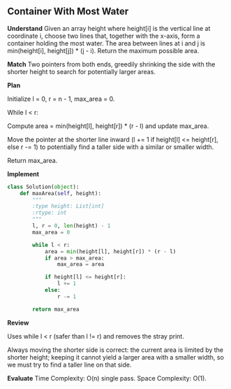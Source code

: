 ## Container With Most Water
**Understand**
Given an array height where height[i] is the vertical line at coordinate i, choose two lines that, together with the x-axis, form a container holding the most water. The area between lines at i and j is min(height[i], height[j]) * (j - i). Return the maximum possible area.

**Match**
Two pointers from both ends, greedily shrinking the side with the shorter height to search for potentially larger areas.

**Plan**

Initialize l = 0, r = n - 1, max_area = 0.

While l < r:

Compute area = min(height[l], height[r]) * (r - l) and update max_area.

Move the pointer at the shorter line inward (l += 1 if height[l] <= height[r], else r -= 1) to potentially find a taller side with a similar or smaller width.

Return max_area.

**Implement**

```python
class Solution(object):
    def maxArea(self, height):
        """
        :type height: List[int]
        :rtype: int
        """
        l, r = 0, len(height) - 1
        max_area = 0

        while l < r:
            area = min(height[l], height[r]) * (r - l)
            if area > max_area:
                max_area = area

            if height[l] <= height[r]:
                l += 1
            else:
                r -= 1

        return max_area
```
**Review**

Uses while l < r (safer than l != r) and removes the stray print.

Always moving the shorter side is correct: the current area is limited by the shorter height; keeping it cannot yield a larger area with a smaller width, so we must try to find a taller line on that side.

**Evaluate**
Time Complexity: O(n) single pass.
Space Complexity: O(1).
